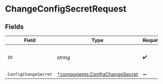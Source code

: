 # ChangeConfigSecretRequest


## Fields

| Field                                                                           | Type                                                                            | Required                                                                        | Description                                                                     | Example                                                                         |
| ------------------------------------------------------------------------------- | ------------------------------------------------------------------------------- | ------------------------------------------------------------------------------- | ------------------------------------------------------------------------------- | ------------------------------------------------------------------------------- |
| `ID`                                                                            | *string*                                                                        | :heavy_check_mark:                                                              | Config ID                                                                       | 4997257d-dfb6-445b-929c-cbe2ab182818                                            |
| `ConfigChangeSecret`                                                            | [*components.ConfigChangeSecret](../../models/components/configchangesecret.md) | :heavy_minus_sign:                                                              | N/A                                                                             |                                                                                 |
